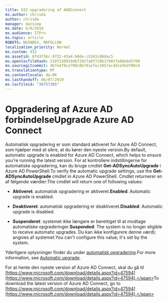 ```yaml
---
title: 932 opgradering af AADConnect
ms.author: chrisda
author: chrisda
manager: dansimp
ms.date: 6/8/2018
ms.audience: ITPro
ms.topic: article
ROBOTS: NOINDEX, NOFOLLOW
localization_priority: Normal
ms.custom: 932
ms.assetid: 8f43f36c-9722-43a4-b0de-c5341c06dac5
ms.openlocfilehash: 210f230929db72027a0f729b17901fe88eb45709
ms.sourcegitcommit: 4b7e478ce700c0b781efec3857ac4dce5bdf00c6
ms.translationtype: MT
ms.contentlocale: da-DK
ms.lasthandoff: 06/07/2019
ms.locfileid: "34757285"
---
```

# <a name="upgrade-azure-ad-connect"></a><span data-ttu-id="fc3d1-102">Opgradering af Azure AD forbindelse</span><span class="sxs-lookup"><span data-stu-id="fc3d1-102">Upgrade Azure AD Connect</span></span>

<span data-ttu-id="fc3d1-103">Automatisk opgradering er som standard aktiveret for Azure AD Connect, som hjælper med at sikre, at du kører den nyeste version.</span><span class="sxs-lookup"><span data-stu-id="fc3d1-103">By default, automatic upgrade is enabled for Azure AD Connect, which helps to ensure you're running the latest version.</span></span> <span data-ttu-id="fc3d1-104">For at kontrollere indstillingerne for automatiske opgradering, kan du bruge cmdlet **Get-ADSyncAutoUpgrade** i Azure AD PowerShell.</span><span class="sxs-lookup"><span data-stu-id="fc3d1-104">To verify the automatic upgrade settings, use the **Get-ADSyncAutoUpgrade** cmdlet in Azure AD PowerShell.</span></span> <span data-ttu-id="fc3d1-105">Cmdlet returnerer en af følgende værdier:</span><span class="sxs-lookup"><span data-stu-id="fc3d1-105">The cmdlet will return one of following values:</span></span> 

- <span data-ttu-id="fc3d1-106">**Aktiveret**: automatisk opgradering er aktiveret.</span><span class="sxs-lookup"><span data-stu-id="fc3d1-106">**Enabled**: Automatic upgrade is enabled.</span></span>

- <span data-ttu-id="fc3d1-107">**Deaktiveret**: automatisk opgradering er deaktiveret.</span><span class="sxs-lookup"><span data-stu-id="fc3d1-107">**Disabled**: Automatic upgrade is disabled.</span></span>

- <span data-ttu-id="fc3d1-108">**Suspenderet**: systemet ikke længere er berettiget til at modtage automatiske opgraderinger.</span><span class="sxs-lookup"><span data-stu-id="fc3d1-108">**Suspended**: The system is no longer eligible to receive automatic upgrades.</span></span> <span data-ttu-id="fc3d1-109">Du kan ikke konfigurere denne værdi; angives af systemet.</span><span class="sxs-lookup"><span data-stu-id="fc3d1-109">You can't configure this value; it's set by the system.</span></span> 

<span data-ttu-id="fc3d1-110">Yderligere oplysninger finder du under [automatisk opgradering](https://docs.microsoft.com/azure/active-directory/connect/active-directory-aadconnect-feature-automatic-upgrade).</span><span class="sxs-lookup"><span data-stu-id="fc3d1-110">For more information, see [Automatic upgrade](https://docs.microsoft.com/azure/active-directory/connect/active-directory-aadconnect-feature-automatic-upgrade).</span></span>

<span data-ttu-id="fc3d1-111">For at hente den nyeste version af Azure AD Connect, skal du gå til [https://www.microsoft.com/download/details.aspx?id=47594](https://www.microsoft.com/download/details.aspx?id=47594).</span><span class="sxs-lookup"><span data-stu-id="fc3d1-111">To download the latest version of Azure AD Connect, go to [https://www.microsoft.com/download/details.aspx?id=47594](https://www.microsoft.com/download/details.aspx?id=47594).</span></span>
